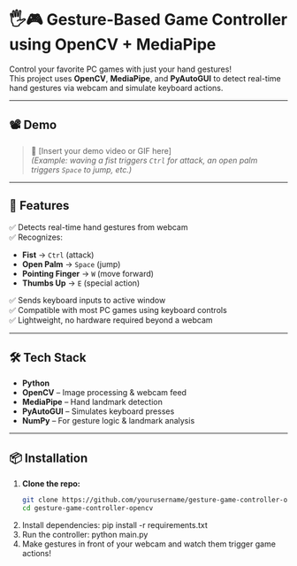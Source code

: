 # 🖐🎮 Gesture-Based Game Controller using OpenCV + MediaPipe

Control your favorite PC games with just your hand gestures!  
This project uses **OpenCV**, **MediaPipe**, and **PyAutoGUI** to detect real-time hand gestures via webcam and simulate keyboard actions.

---

## 📽️ Demo

> 🎥 [Insert your demo video or GIF here]  
> *(Example: waving a fist triggers `Ctrl` for attack, an open palm triggers `Space` to jump, etc.)*

---

## 🚀 Features

✅ Detects real-time hand gestures from webcam  
✅ Recognizes:
- **Fist** → `Ctrl` (attack)
- **Open Palm** → `Space` (jump)
- **Pointing Finger** → `W` (move forward)
- **Thumbs Up** → `E` (special action)

✅ Sends keyboard inputs to active window  
✅ Compatible with most PC games using keyboard controls  
✅ Lightweight, no hardware required beyond a webcam

---

## 🛠 Tech Stack

- **Python**
- **OpenCV** – Image processing & webcam feed
- **MediaPipe** – Hand landmark detection
- **PyAutoGUI** – Simulates keyboard presses
- **NumPy** – For gesture logic & landmark analysis

---

## 📦 Installation

1. **Clone the repo:**
   ```bash
   git clone https://github.com/yourusername/gesture-game-controller-opencv.git
   cd gesture-game-controller-opencv
2. Install dependencies:
   pip install -r requirements.txt
3. Run the controller:
   python main.py
4. Make gestures in front of your webcam and watch them trigger game actions!
   
